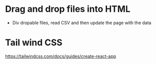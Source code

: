 # Drag and drop files into HTML

- Div dropable files, read CSV and then update the page with the data

# Tail wind CSS 
https://tailwindcss.com/docs/guides/create-react-app

